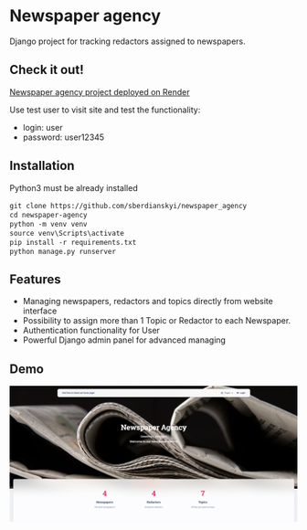 # Newspaper agency

Django project for tracking redactors assigned to newspapers.

## Check it out!

[Newspaper agency project deployed on Render](https://newspaper-agency-9q2e.onrender.com)

Use test user to visit site and test the functionality:

* login: user
* password: user12345

## Installation

Python3 must be already installed

```shell
git clone https://github.com/sberdianskyi/newspaper_agency
cd newspaper-agency
python -m venv venv
source venv\Scripts\activate
pip install -r requirements.txt
python manage.py runserver
```

## Features

* Managing newspapers, redactors and topics directly from website interface
* Possibility to assign more than 1 Topic or Redactor to each Newspaper.
* Authentication functionality for User 
* Powerful Django admin panel for advanced managing

## Demo

![img.png](img.png)
